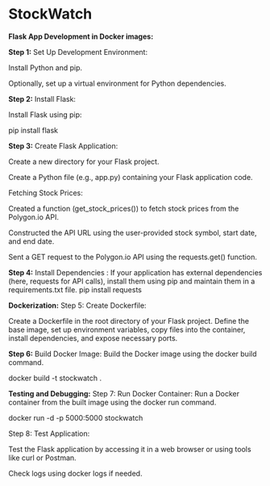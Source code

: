 # StockWatch
**Flask App Development in Docker images:**

**Step 1:** Set Up Development Environment:


Install Python and pip.

Optionally, set up a virtual environment for Python dependencies.


**Step 2:** Install Flask:

Install Flask using pip:

pip install flask


**Step 3:** Create Flask Application:

Create a new directory for your Flask project.

Create a Python file (e.g., app.py) containing your Flask application code.

Fetching Stock Prices:

Created a function (get_stock_prices()) to fetch stock prices from the Polygon.io API.

Constructed the API URL using the user-provided stock symbol, start date, and end date.

Sent a GET request to the Polygon.io API using the requests.get() function.


**Step 4:** Install Dependencies :
If your application has external dependencies (here, requests for API calls), install them using pip and maintain them in a requirements.txt file.
pip install requests

**Dockerization:**
Step 5: Create Dockerfile:

Create a Dockerfile in the root directory of your Flask project.
Define the base image, set up environment variables, copy files into the container, install dependencies, and expose necessary ports.

**Step 6:** Build Docker Image:
Build the Docker image using the docker build command.

docker build -t stockwatch .

**Testing and Debugging:**
Step 7: Run Docker Container:
Run a Docker container from the built image using the docker run command.

docker run -d -p 5000:5000 stockwatch

Step 8: Test Application:

Test the Flask application by accessing it in a web browser or using tools like curl or Postman.

Check logs using docker logs if needed.
